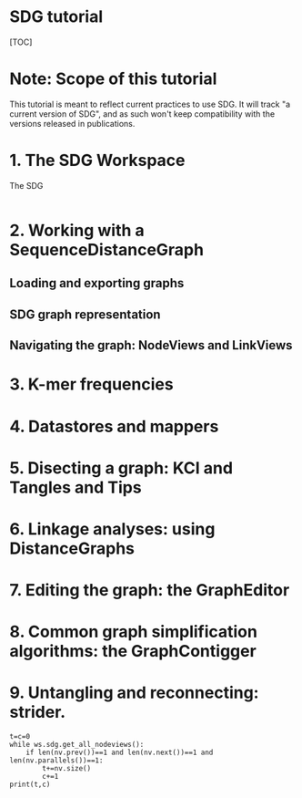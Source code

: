 
# SDG tutorial

[TOC]

# Note: Scope of this tutorial

This tutorial is meant to reflect current practices to use SDG. It will track "a current version of SDG", and as such won't keep compatibility with the versions released in publications.

# 1. The SDG Workspace

The SDG 

```python

```



# 2. Working with a SequenceDistanceGraph

## Loading and exporting graphs

## SDG graph representation

## Navigating the graph: NodeViews and LinkViews

# 3. K-mer frequencies

# 4. Datastores and mappers

# 5. Disecting a graph: KCI and Tangles and Tips

# 6. Linkage analyses: using DistanceGraphs

# 7. Editing the graph: the GraphEditor

# 8. Common graph simplification algorithms: the GraphContigger

# 9. Untangling and reconnecting: strider.

```
t=c=0
while ws.sdg.get_all_nodeviews():
    if len(nv.prev())==1 and len(nv.next())==1 and len(nv.parallels())==1:
        t+=nv.size()
        c+=1
print(t,c)
```



<!--stackedit_data:
eyJoaXN0b3J5IjpbMjM3MTQ3OTczXX0=
-->